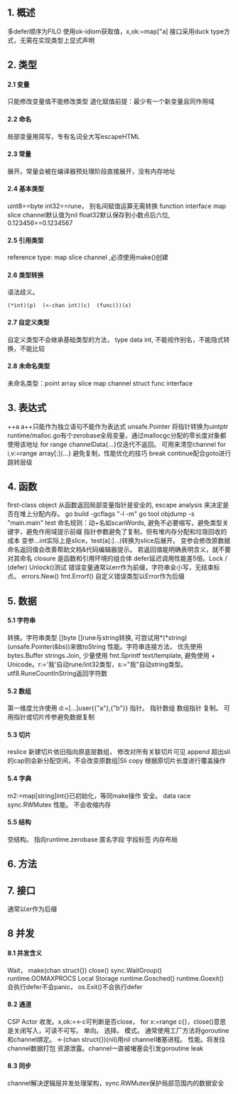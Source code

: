 
## 1. 概述
多defer顺序为FILO
使用ok-idiom获取值，x,ok:=map["a]
接口采用duck type方式，无需在实现类型上显式声明
## 2. 类型
#### 2.1 变量
只能修改变量值不能修改类型
退化赋值前提：最少有一个新变量且同作用域
#### 2.2 命名
局部变量用简写，专有名词全大写escapeHTML
#### 2.3 常量
展开。常量会被在编译器预处理阶段直接展开，没有内存地址
#### 2.4 基本类型
uint8==byte int32==rune， 别名间赋值运算无需转换
function interface map slice channel默认值为nil
float32默认保存到小数点后六位, 0.123456==0.1234567
#### 2.5 引用类型
reference type: map slice channel ,必须使用make()创建
#### 2.6 类型转换
语法歧义。
```
(*int)(p)  (<-chan int)(c)  (func())(x)
```
#### 2.7 自定义类型
自定义类型不会继承基础类型的方法， type data int, 不能视作别名，不能隐式转换，不能比较
#### 2.8 未命名类型
未命名类型：point array slice map channel struct func interface
## 3. 表达式
++a a++只能作为独立语句不能作为表达式
unsafe.Pointer 将指针转换为uintptr
runtime/malloc.go有个zerobase全局变量，通过mallocgc分配的零长度对象都使用该地址
for range channelData{...}仅迭代不返回。 可用来清空channel
for i,v:=range array[:]{...} 避免复制，性能优化的技巧
break continue配合goto进行跳转层级
## 4. 函数
first-class object
从函数返回局部变量指针是安全的, escape analysis 来决定是否在堆上分配内存。
go build -gcflags "-l -m"
go tool objdump -s "main\.main" test
命名规则：动+名如scanWords, 避免不必要缩写，避免类型关键字，避免作用域提示前缀
指针参数避免了复制，但有堆内存分配和垃圾回收的成本
变参...int实际上是slice，test(a[:]...)转换为slice后展开。 变参会修改原数据
命名返回值会改善帮助文档&代码编辑器提示。 若返回值能明确表明含义，就不要对其命名
closure 是函数和引用环境的组合体
defer延迟调用性能差5倍。Lock / (defer) Unlock()测试
错误变量通常以err作为前缀，字符串全小写，无结束标点。 errors.New() fmt.Errorf()
自定义错误类型以Error作为后缀
## 5. 数据
#### 5.1 字符串
转换。字符串类型 []byte []rune与string转换, 可尝试用*(*string)(unsafe.Pointer(&bs))来做toString
性能。字符串连接方法， 优先使用 bytes.Buffer strings.Join, 少量使用 fmt.Sprintf text/template, 避免使用 +
Unicode。r:='我'自动rune/int32类型，s:="我"自动string类型。 utf8.RuneCountInString返回字符数
#### 5.2 数组
第一维度允许使用 d:=[...]user{{"a"},{"b"}}
指针。 指针数组 数组指针
复制。 可用指针或切片传参避免数据复制
#### 5.3 切片
reslice 新建切片依旧指向原底层数组， 修改对所有关联切片可见
append 超出sli的cap则会新分配空间，不会改变原数组|Sli
copy 根据原切片长度进行覆盖操作
#### 5.4 字典
m2:=map[string]int{}已初始化，等同make操作
安全。 data race sync.RWMutex
性能。 不会收缩内存
#### 5.5 结构
空结构。 指向runtime.zerobase
匿名字段
字段标签
内存布局
## 6. 方法
## 7. 接口
通常以er作为后缀
## 8 并发
#### 8.1 并发含义
Wait， make(chan struct{}) close() sync.WaitGroup()
runtime.GOMAXPROCS
Local Storage
runtime.Gosched()
runtime.Goexit() 会执行defer不会panic， os.Exit()不会执行defer
#### 8.2 通道
CSP Actor
收发。x,ok:=<-c可判断是否close， for x:=range c{}，close()意思是关闭写入，可读不可写。
单向。
选择。
模式。 通常使用工厂方法将goroutine和channel绑定。 <-(chan struct{})(nil)用nil channel堵塞进程。
性能。将发往channel数据打包
资源泄露。channel一直被堵塞会引发goroutine leak
#### 8.3 同步
channel解决逻辑层并发处理架构，sync.RWMutex保护局部范围内的数据安全

